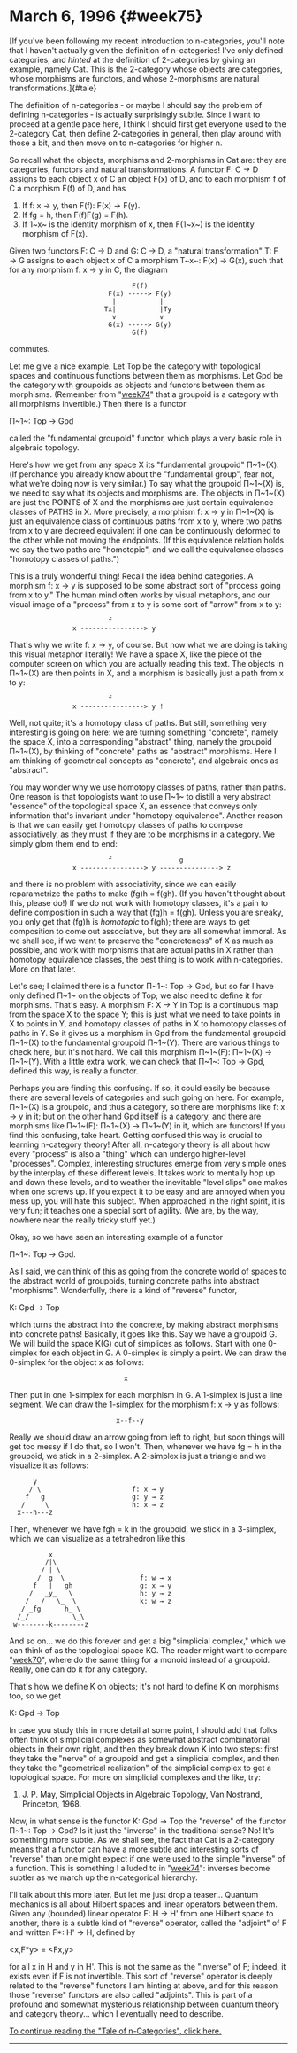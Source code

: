 # March 6, 1996 {#week75}

[If you've been following my recent introduction to n-categories,
you'll note that I haven't actually given the definition of
n-categories! I've only defined categories, and *hinted* at the
definition of 2-categories by giving an example, namely Cat. This is the
2-category whose objects are categories, whose morphisms are functors,
and whose 2-morphisms are natural transformations.]{#tale}

The definition of n-categories - or maybe I should say the problem of
defining n-categories - is actually surprisingly subtle. Since I want to
proceed at a gentle pace here, I think I should first get everyone used
to the 2-category Cat, then define 2-categories in general, then play
around with those a bit, and then move on to n-categories for higher n.

So recall what the objects, morphisms and 2-morphisms in Cat are: they
are categories, functors and natural transformations. A functor F: C → D
assigns to each object x of C an object F(x) of D, and to each morphism
f of C a morphism F(f) of D, and has

1.  If f: x → y, then F(f): F(x) → F(y).
2.  If fg = h, then F(f)F(g) = F(h).
3.  If 1~x~ is the identity morphism of x, then F(1~x~) is the identity
    morphism of F(x).

Given two functors F: C → D and G: C → D, a "natural transformation"
T: F → G assigns to each object x of C a morphism T~x~: F(x) → G(x),
such that for any morphism f: x → y in C, the diagram

                                   F(f)
                             F(x) -----> F(y)
                              |           |
                            Tx|           |Ty
                              v           v
                             G(x) -----> G(y)
                                   G(f)

commutes.

Let me give a nice example. Let Top be the category with topological
spaces and continuous functions between them as morphisms. Let Gpd be
the category with groupoids as objects and functors between them as
morphisms. (Remember from "[week74](week74.html)" that a groupoid is a
category with all morphisms invertible.) Then there is a functor

Π~1~: Top → Gpd

called the "fundamental groupoid" functor, which plays a very basic
role in algebraic topology.

Here's how we get from any space X its "fundamental groupoid"
Π~1~(X). (If perchance you already know about the "fundamental group",
fear not, what we're doing now is very similar.) To say what the
groupoid Π~1~(X) is, we need to say what its objects and morphisms are.
The objects in Π~1~(X) are just the POINTS of X and the morphisms are
just certain equivalence classes of PATHS in X. More precisely, a
morphism f: x → y in Π~1~(X) is just an equivalence class of continuous
paths from x to y, where two paths from x to y are decreed equivalent if
one can be continuously deformed to the other while not moving the
endpoints. (If this equivalence relation holds we say the two paths are
"homotopic", and we call the equivalence classes "homotopy classes of
paths.")

This is a truly wonderful thing! Recall the idea behind categories. A
morphism f: x → y is supposed to be some abstract sort of "process
going from x to y." The human mind often works by visual metaphors, and
our visual image of a "process" from x to y is some sort of "arrow"
from x to y:

                             f
                    x ----------------> y

That's why we write f: x → y, of course. But now what we are doing is
taking this visual metaphor literally! We have a space X, like the piece
of the computer screen on which you are actually reading this text. The
objects in Π~1~(X) are then points in X, and a morphism is basically
just a path from x to y:

                             f
                    x ----------------> y !

Well, not quite; it's a homotopy class of paths. But still, something
very interesting is going on here: we are turning something
"concrete", namely the space X, into a corresponding "abstract"
thing, namely the groupoid Π~1~(X), by thinking of "concrete" paths as
"abstract" morphisms. Here I am thinking of geometrical concepts as
"concrete", and algebraic ones as "abstract".

You may wonder why we use homotopy classes of paths, rather than paths.
One reason is that topologists want to use Π~1~ to distill a very
abstract "essence" of the topological space X, an essence that conveys
only information that's invariant under "homotopy equivalence".
Another reason is that we can easily get homotopy classes of paths to
compose associatively, as they must if they are to be morphisms in a
category. We simply glom them end to end:

                             f                 g
                    x ----------------> y ---------------> z

and there is no problem with associativity, since we can easily
reparametrize the paths to make (fg)h = f(gh). (If you haven't thought
about this, please do!) If we do not work with homotopy classes, it's a
pain to define composition in such a way that (fg)h = f(gh). Unless you
are sneaky, you only get that (fg)h is *homotopic* to f(gh); there are
ways to get composition to come out associative, but they are all
somewhat immoral. As we shall see, if we want to preserve the
"concreteness" of X as much as possible, and work with morphisms that
are actual paths in X rather than homotopy equivalence classes, the best
thing is to work with n-categories. More on that later.

Let's see; I claimed there is a functor Π~1~: Top → Gpd, but so far I
have only defined Π~1~ on the objects of Top; we also need to define it
for morphisms. That's easy. A morphism F: X → Y in Top is a continuous
map from the space X to the space Y; this is just what we need to take
points in X to points in Y, and homotopy classes of paths in X to
homotopy classes of paths in Y. So it gives us a morphism in Gpd from
the fundamental groupoid Π~1~(X) to the fundamental groupoid Π~1~(Y).
There are various things to check here, but it's not hard. We call this
morphism Π~1~(F): Π~1~(X) → Π~1~(Y). With a little extra work, we can
check that Π~1~: Top → Gpd, defined this way, is really a functor.

Perhaps you are finding this confusing. If so, it could easily be
because there are several levels of categories and such going on here.
For example, Π~1~(X) is a groupoid, and thus a category, so there are
morphisms like f: x → y in it; but on the other hand Gpd itself is a
category, and there are morphisms like Π~1~(F): Π~1~(X) → Π~1~(Y) in it,
which are functors! If you find this confusing, take heart. Getting
confused this way is crucial to learning n-category theory! After all,
n-category theory is all about how every "process" is also a "thing"
which can undergo higher-level "processes". Complex, interesting
structures emerge from very simple ones by the interplay of these
different levels. It takes work to mentally hop up and down these
levels, and to weather the inevitable "level slips" one makes when one
screws up. If you expect it to be easy and are annoyed when you mess up,
you will hate this subject. When approached in the right spirit, it is
very fun; it teaches one a special sort of agility. (We are, by the way,
nowhere near the really tricky stuff yet.)

Okay, so we have seen an interesting example of a functor

Π~1~: Top → Gpd.

As I said, we can think of this as going from the concrete world of
spaces to the abstract world of groupoids, turning concrete paths into
abstract "morphisms". Wonderfully, there is a kind of "reverse"
functor,

K: Gpd → Top

which turns the abstract into the concrete, by making abstract morphisms
into concrete paths! Basically, it goes like this. Say we have a
groupoid G. We will build the space K(G) out of simplices as follows.
Start with one 0-simplex for each object in G. A 0-simplex is simply a
point. We can draw the 0-simplex for the object x as follows:

                                 x

Then put in one 1-simplex for each morphism in G. A 1-simplex is just a
line segment. We can draw the 1-simplex for the morphism f: x → y as
follows:

                               x--f--y

Really we should draw an arrow going from left to right, but soon things
will get too messy if I do that, so I won't. Then, whenever we have fg
= h in the groupoid, we stick in a 2-simplex. A 2-simplex is just a
triangle and we visualize it as follows:


          y
         / \                       f: x → y
        f   g                      g: y → z
       /     \                     h: x → z
      x---h---z

Then, whenever we have fgh = k in the groupoid, we stick in a 3-simplex,
which we can visualize as a tetrahedron like this


              x                      
             /|\                    
            / | \                  
           /  g  \                   f: w → x      
          f   |   gh                 g: x → y
         /   _y_   \                 h: y → z
        /   /   \_  \                k: w → z
       / _fg      h_ \        
      /_/           \_\      
     w--------k--------z

And so on... we do this forever and get a big "simplicial complex,"
which we can think of as the topological space KG. The reader might want
to compare "[week70](week70.html)", where do the same thing for a
monoid instead of a groupoid. Really, one can do it for any category.

That's how we define K on objects; it's not hard to define K on
morphisms too, so we get

K: Gpd → Top

In case you study this in more detail at some point, I should add that
folks often think of simplicial complexes as somewhat abstract
combinatorial objects in their own right, and then they break down K
into two steps: first they take the "nerve" of a groupoid and get a
simplicial complex, and then they take the "geometrical realization"
of the simplicial complex to get a topological space. For more on
simplicial complexes and the like, try:

1) J. P. May, Simplicial Objects in Algebraic Topology, Van Nostrand,
Princeton, 1968.

Now, in what sense is the functor K: Gpd → Top the "reverse" of the
functor Π~1~: Top → Gpd? Is it just the "inverse" in the traditional
sense? No! It's something more subtle. As we shall see, the fact that
Cat is a 2-category means that a functor can have a more subtle and
interesting sorts of "reverse" than one might expect if one were used
to the simple "inverse" of a function. This is something I alluded to
in "[week74](week74.html)": inverses become subtler as we march up the
n-categorical hierarchy.

I'll talk about this more later. But let me just drop a teaser...
Quantum mechanics is all about Hilbert spaces and linear operators
between them. Given any (bounded) linear operator F: H → H' from one
Hilbert space to another, there is a subtle kind of "reverse"
operator, called the "adjoint" of F and written F\*: H' → H, defined
by

\<x,F\*y\> = \<Fx,y\>

for all x in H and y in H'. This is not the same as the "inverse" of
F; indeed, it exists even if F is not invertible. This sort of
"reverse" operator is deeply related to the "reverse" functors I am
hinting at above, and for this reason those "reverse" functors are
also called "adjoints". This is part of a profound and somewhat
mysterious relationship between quantum theory and category theory...
which I eventually need to describe.

[To continue reading the "Tale of n-Categories", click
here.](week76.html#tale)

------------------------------------------------------------------------
